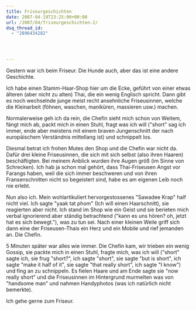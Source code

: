 ```yaml
---
title: Friseurgeschichten
date: 2007-04-19T23:25:00+00:00
url: /2007/04/friseurgeschichten-2/
dsq_thread_id:
  - "2896434282"




---
```

Gestern war ich beim Friseur. Die Hunde auch, aber das ist eine andere Geschichte.

Ich habe einen Stamm-Haar-Shop hier um die Ecke, geführt von einer etwas älteren (aber nicht zu alten) Thai, die ein wenig Englisch spricht. Dann gibt es noch wechselnde junge meist recht ansehnliche Friseusinnen, welche die Kleinarbeit (föhnen, waschen, maniküren, massieren usw.) machen.

Normalerweise geh ich da rein, die Chefin sieht mich schon von Weitem, fängt mich ab, packt mich in einen Stuhl, fragt was ich will ("short" sag ich immer, ende aber meistens mit einem braven Jungenschnitt der nach europäischem Verständnis mittellang ist) und schnippelt los.

Diesmal betrat ich frohen Mutes den Shop und die Chefin war nicht da. Dafür drei kleine Friseusinnen, die sich mit sich selbst (also ihren Haaren) beschäftigten. Bei meinem Anblick wurden ihre Augen größ (im Sinne von Schrecken). Ich hab ja schon mal gehört, dass Thai-Friseusen Angst vor Farangs haben, weil die sich immer beschweren und von ihren Fransenschnitten nicht so begeistert sind, habe es am eigenen Leib noch nie erlebt.

Nun also ich. Mein wohlartikuliert hervorgestossenes "Sawadee Krap" half nicht viel. Ich sagte "yaak tat phom" (Ich will einen Haarschnitt), sie reagierten aber nicht. Ich stand im Shop wie ein Geist und sie berieten mich verbal ignorierend aber ständig betrachtend ("kann es uns hören? oh, jetzt hat es sich bewegt."), was zu tun sei. Nach einer kleinen Weile griff sich dann eine der Friseusen-Thais ein Herz und ein Mobile und rief jemanden an. Die Chefin.

5 Minuten später war alles wie immer. Die Chefin kam, wir trieben ein wenig Gossip, sie packte mich in einen Stuhl, fragte mich, was ich will ("short" sagte ich, sie frug "short?", ich sagte "short", sie sagte "but is short", ich sagte "make it half of it", sie sagte "that really short", ich sagte "I know") und fing an zu schnippeln. Es fielen Haare und am Ende sagte sie "now really short" und die Friseusinnen im Hintergrund murmelten was von "handsome man" und nahmen Handyphotos (was ich natürlich nicht bemerkte).

Ich gehe gerne zum Friseur.
